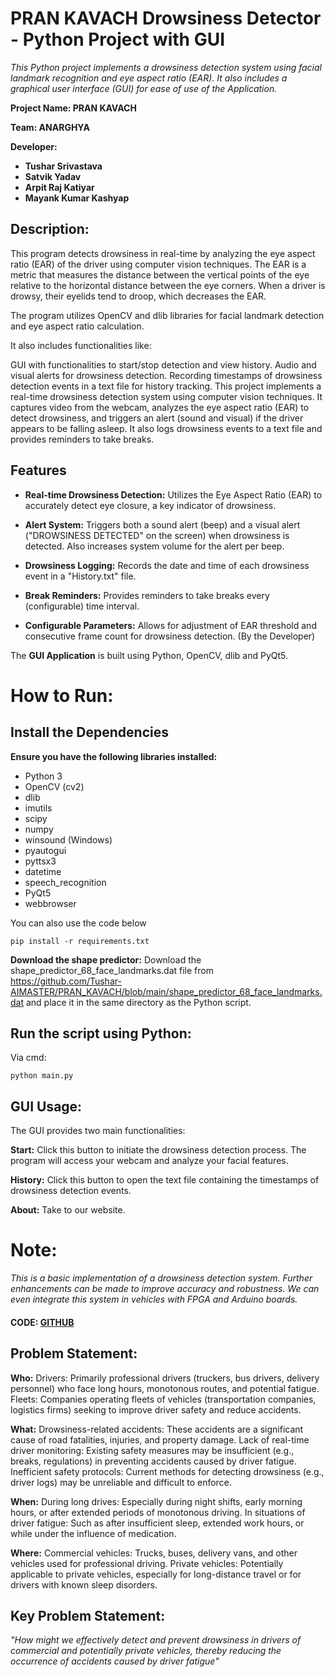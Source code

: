 
# **PRAN KAVACH  Drowsiness Detector - Python Project with GUI**


*This Python project implements a drowsiness detection system using facial landmark recognition and eye aspect ratio (EAR). It also includes a graphical user interface (GUI) for ease of use of the Application.*

**Project Name: PRAN KAVACH**

**Team: ANARGHYA**

**Developer:** 
* **Tushar Srivastava** 
* **Satvik Yadav**
* **Arpit Raj Katiyar** 
* **Mayank Kumar Kashyap**

## **Description:**

This program detects drowsiness in real-time by analyzing the eye aspect ratio (EAR) of the driver using computer vision techniques. The EAR is a metric that measures the distance between the vertical points of the eye relative to the horizontal distance between the eye corners. When a driver is drowsy, their eyelids tend to droop, which decreases the EAR.

The program utilizes OpenCV and dlib libraries for facial landmark detection and eye aspect ratio calculation. 

It also includes functionalities like:

GUI with functionalities to start/stop detection and view history.
Audio and visual alerts for drowsiness detection.
Recording timestamps of drowsiness detection events in a text file for history tracking.
This project implements a real-time drowsiness detection system using computer vision techniques. It captures video from the webcam, analyzes the eye aspect ratio (EAR) to detect drowsiness, and triggers an alert (sound and visual) if the driver appears to be falling asleep.  It also logs drowsiness events to a text file and provides reminders to take breaks.  


## Features

* **Real-time Drowsiness Detection:**  Utilizes the Eye Aspect Ratio (EAR) to accurately detect eye closure, a key indicator of drowsiness.
* **Alert System:** Triggers both a sound alert (beep) and a visual alert ("DROWSINESS DETECTED" on the screen) when drowsiness is detected.  Also increases system volume for the alert per beep.
* **Drowsiness Logging:** Records the date and time of each drowsiness event in a "History.txt" file.
* **Break Reminders:**  Provides reminders to take breaks every (configurable) time interval.

* **Configurable Parameters:**  Allows for adjustment of EAR threshold and consecutive frame count for drowsiness detection. (By the Developer)


The **GUI Application** is built using Python, OpenCV, dlib and PyQt5.

# How to Run:
## Install the Dependencies
**Ensure you have the following libraries installed:**
* Python 3
* OpenCV (cv2)
* dlib
* imutils
* scipy
* numpy
* winsound (Windows)
* pyautogui
* pyttsx3
* datetime
* speech_recognition
* PyQt5
* webbrowser

You can also use the code below


    pip install -r requirements.txt 
    

**Download the shape predictor:**
    Download the shape_predictor_68_face_landmarks.dat file from https://github.com/Tushar-AIMASTER/PRAN_KAVACH/blob/main/shape_predictor_68_face_landmarks.dat and place it in the same directory as the Python script.

## **Run the script using Python:**
Via cmd:

    python main.py
## **GUI Usage:**

The GUI provides two main functionalities:

**Start:** Click this button to initiate the drowsiness detection process. The program will access your webcam and analyze your facial features.

**History:** Click this button to open the text file containing the timestamps of drowsiness detection events.

**About:** Take to our website.


# **Note:**

*This is a basic implementation of a drowsiness detection system. Further enhancements can be made to improve accuracy and robustness.
We can even integrate this system in vehicles with FPGA and Arduino
 boards.*



#### CODE: [GITHUB](https://github.com/Tushar-AIMASTER/PRAN_KAVACH)

## **Problem Statement:**
**Who:**
Drivers: Primarily professional drivers (truckers, bus drivers, delivery personnel) who face long hours, monotonous routes, and potential fatigue.
Fleets: Companies operating fleets of vehicles (transportation companies, logistics firms) seeking to improve driver safety and reduce accidents.

**What:**
Drowsiness-related accidents: These accidents are a significant cause of road fatalities, injuries, and property damage.
Lack of real-time driver monitoring: Existing safety measures may be insufficient (e.g., breaks, regulations) in preventing accidents caused by driver fatigue.
Inefficient safety protocols: Current methods for detecting drowsiness (e.g., driver logs) may be unreliable and difficult to enforce.

**When:**
During long drives: Especially during night shifts, early morning hours, or after extended periods of monotonous driving.
In situations of driver fatigue: Such as after insufficient sleep, extended work hours, or while under the influence of medication.

**Where:**
Commercial vehicles: Trucks, buses, delivery vans, and other vehicles used for professional driving.
Private vehicles: Potentially applicable to private vehicles, especially for long-distance travel or for drivers with known sleep disorders.

## **Key Problem Statement:**
*"How might we effectively detect and prevent drowsiness in drivers of commercial and potentially private vehicles, thereby reducing the occurrence of accidents caused by driver fatigue"*

